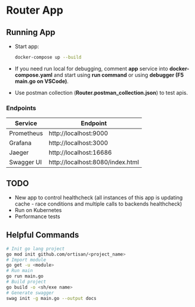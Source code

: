 # Router App

## Running App

- Start app:

  ```sh
  docker-compose up --build
  ```

- If you need run local for debugging, comment **app** service into **docker-compose.yaml** and start using **run command** or using **debugger (F5 main.go on VSCode)**.

- Use postman collection (**Router.postman_collection.json**) to test apis.

### Endpoints

| Service    | Endpoint                         |
|------------|----------------------------------|
| Prometheus | http://localhost:9000            |
| Grafana    | http://localhost:3000            |
| Jaeger     | http://localhost:16686           |
| Swagger UI | http://localhost:8080/index.html |



## TODO

- New app to control healthcheck (all instances of this app is updating cache - race conditions and multiple calls to backends healthcheck)
- Run on Kubernetes
- Performance tests

## Helpful Commands

```sh
# Init go lang project
go mod init github.com/ortisan/<project_name>
# Import module
go get -u <module>
# Run main
go run main.go
# Build project
go build -o <sh/exe name>
# Generate swagger
swag init -g main.go --output docs
```
